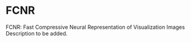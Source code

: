 # FCNR
FCNR: Fast Compressive Neural Representation of Visualization Images
Description to be added.
